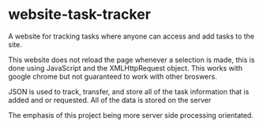 # website-task-tracker
 A website for tracking tasks where anyone can access and add tasks to the site.
 
This website does not reload the page whenever a selection is made, this is done using JavaScript and the XMLHttpRequest object.
This works with google chrome but not guaranteed to work with other broswers.

JSON is used to track, transfer, and store all of the task information that is added and or requested.
All of the data is stored on the server

The emphasis of this project being more server side processing orientated.
